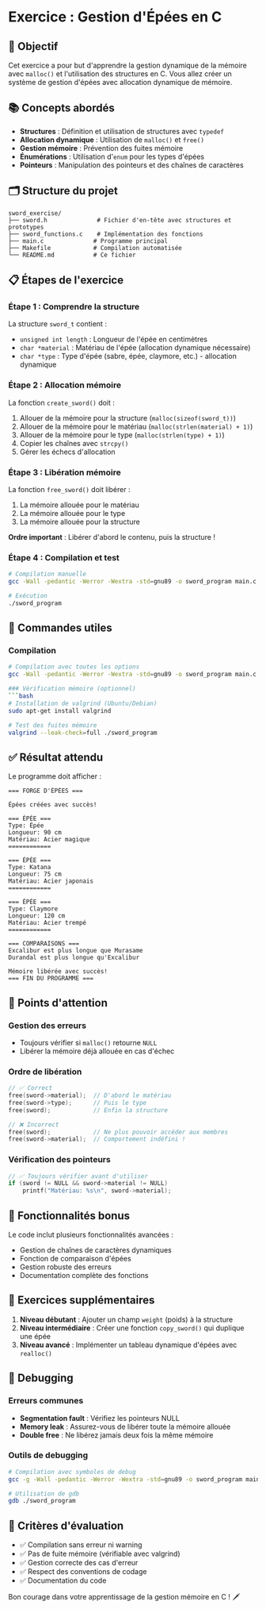 # Exercice : Gestion d'Épées en C

## 🎯 Objectif

Cet exercice a pour but d'apprendre la gestion dynamique de la mémoire avec `malloc()` et l'utilisation des structures en C. Vous allez créer un système de gestion d'épées avec allocation dynamique de mémoire.

## 📚 Concepts abordés

- **Structures** : Définition et utilisation de structures avec `typedef`
- **Allocation dynamique** : Utilisation de `malloc()` et `free()`
- **Gestion mémoire** : Prévention des fuites mémoire
- **Énumérations** : Utilisation d'`enum` pour les types d'épées
- **Pointeurs** : Manipulation des pointeurs et des chaînes de caractères

## 🗂️ Structure du projet

```
sword_exercise/
├── sword.h              # Fichier d'en-tête avec structures et prototypes
├── sword_functions.c    # Implémentation des fonctions
├── main.c              # Programme principal
├── Makefile            # Compilation automatisée
└── README.md           # Ce fichier
```

## 📋 Étapes de l'exercice

### Étape 1 : Comprendre la structure

La structure `sword_t` contient :
- `unsigned int length` : Longueur de l'épée en centimètres
- `char *material` : Matériau de l'épée (allocation dynamique nécessaire)
- `char *type` : Type d'épée (sabre, épée, claymore, etc.) - allocation dynamique

### Étape 2 : Allocation mémoire

La fonction `create_sword()` doit :
1. Allouer de la mémoire pour la structure (`malloc(sizeof(sword_t))`)
2. Allouer de la mémoire pour le matériau (`malloc(strlen(material) + 1)`)
3. Allouer de la mémoire pour le type (`malloc(strlen(type) + 1)`)
4. Copier les chaînes avec `strcpy()`
5. Gérer les échecs d'allocation

### Étape 3 : Libération mémoire

La fonction `free_sword()` doit libérer :
1. La mémoire allouée pour le matériau
2. La mémoire allouée pour le type
3. La mémoire allouée pour la structure

**Ordre important** : Libérer d'abord le contenu, puis la structure !

### Étape 4 : Compilation et test

```bash
# Compilation manuelle
gcc -Wall -pedantic -Werror -Wextra -std=gnu89 -o sword_program main.c sword_functions.c

# Exécution
./sword_program
```

## 🔧 Commandes utiles

### Compilation
```bash
# Compilation avec toutes les options
gcc -Wall -pedantic -Werror -Wextra -std=gnu89 -o sword_program main.c sword_functions.c

### Vérification mémoire (optionnel)
```bash
# Installation de valgrind (Ubuntu/Debian)
sudo apt-get install valgrind

# Test des fuites mémoire
valgrind --leak-check=full ./sword_program
```

## ✅ Résultat attendu

Le programme doit afficher :
```
=== FORGE D'ÉPÉES ===

Épées créées avec succès!

=== ÉPÉE ===
Type: Épée
Longueur: 90 cm
Matériau: Acier magique
============

=== ÉPÉE ===
Type: Katana
Longueur: 75 cm
Matériau: Acier japonais
============

=== ÉPÉE ===
Type: Claymore
Longueur: 120 cm
Matériau: Acier trempé
============

=== COMPARAISONS ===
Excalibur est plus longue que Murasame
Durandal est plus longue qu'Excalibur

Mémoire libérée avec succès!
=== FIN DU PROGRAMME ===
```

## 🚨 Points d'attention

### Gestion des erreurs
- Toujours vérifier si `malloc()` retourne `NULL`
- Libérer la mémoire déjà allouée en cas d'échec

### Ordre de libération
```c
// ✅ Correct
free(sword->material);  // D'abord le matériau
free(sword->type);      // Puis le type
free(sword);            // Enfin la structure

// ❌ Incorrect
free(sword);            // Ne plus pouvoir accéder aux membres
free(sword->material);  // Comportement indéfini !
```

### Vérification des pointeurs
```c
// ✅ Toujours vérifier avant d'utiliser
if (sword != NULL && sword->material != NULL)
    printf("Matériau: %s\n", sword->material);
```

## 🎁 Fonctionnalités bonus

Le code inclut plusieurs fonctionnalités avancées :
- Gestion de chaînes de caractères dynamiques
- Fonction de comparaison d'épées
- Gestion robuste des erreurs
- Documentation complète des fonctions

## 📝 Exercices supplémentaires

1. **Niveau débutant** : Ajouter un champ `weight` (poids) à la structure
2. **Niveau intermédiaire** : Créer une fonction `copy_sword()` qui duplique une épée
3. **Niveau avancé** : Implémenter un tableau dynamique d'épées avec `realloc()`

## 🐛 Debugging

### Erreurs communes
- **Segmentation fault** : Vérifiez les pointeurs NULL
- **Memory leak** : Assurez-vous de libérer toute la mémoire allouée
- **Double free** : Ne libérez jamais deux fois la même mémoire

### Outils de debugging
```bash
# Compilation avec symboles de debug
gcc -g -Wall -pedantic -Werror -Wextra -std=gnu89 -o sword_program main.c sword_functions.c

# Utilisation de gdb
gdb ./sword_program
```

## 🎯 Critères d'évaluation

- ✅ Compilation sans erreur ni warning
- ✅ Pas de fuite mémoire (vérifiable avec valgrind)
- ✅ Gestion correcte des cas d'erreur
- ✅ Respect des conventions de codage
- ✅ Documentation du code

Bon courage dans votre apprentissage de la gestion mémoire en C ! 🗡️
